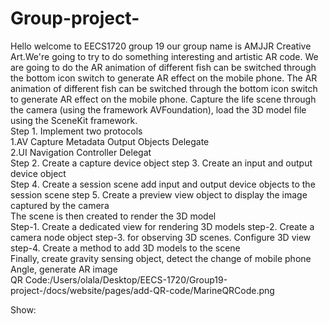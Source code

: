 # Group-project-
Hello welcome to EECS1720 group 19 our group name is AMJJR Creative Art.We're going to try to do something interesting and artistic AR code.
We are going to do the AR animation of different fish can be switched through the bottom icon switch to generate AR effect on the mobile phone.
The AR animation of different fish can be switched through the bottom icon switch to generate AR effect on the mobile phone.
Capture the life scene through the camera (using the framework AVFoundation), load the 3D model file using the SceneKit framework.  
Step 1. Implement two protocols  
1.AV Capture Metadata Output Objects Delegate  
2.UI Navigation Controller Delegat  
Step 2. Create a capture device object 
step 3. Create an input and output device object  
Step 4. Create a session scene add input and output device objects to the session scene 
step 5.  Create a preview view object to display the image captured by the camera  
The scene is then created to render the 3D model  
Step-1. Create a dedicated view for rendering 3D models 
step-2. Create a camera node object 
step-3. for observing 3D scenes.  Configure 3D view 
step-4. Create a method to add 3D models to the scene  
Finally, create gravity sensing object, detect the change of mobile phone Angle, generate AR image  
QR Code:/Users/olala/Desktop/EECS-1720/Group19-project-/docs/website/pages/add-QR-code/MarineQRCode.png

Show:
